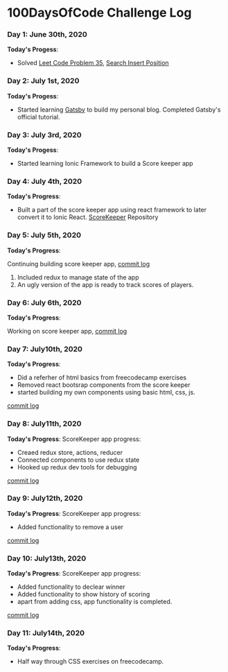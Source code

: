 # 100DaysOfCode Challenge Log
### Day 1: June 30th, 2020
**Today's Progess**:
  * Solved [Leet Code Problem 35](https://leetcode.com/problems/search-insert-position/), [Search Insert Position](https://github.com/nitinpasula/LeetCodeProblems/commit/5362ab2497bdb81be8bb3348fc51465b9d3e0132)
### Day 2: July 1st, 2020
**Today's Progess**:
 * Started learning [Gatsby](https://www.gatsbyjs.org/) to build my personal blog. Completed Gatsby's official tutorial.
### Day 3: July 3rd, 2020
**Today's Progess**:
 * Started learning Ionic Framework to build a Score keeper app
### Day 4: July 4th, 2020
**Today's Progress**:
 * Built a part of the score keeper app using react framework to later convert it to Ionic React. [ScoreKeeper](https://github.com/nitinpasula/ScoreKeeper) Repository
### Day 5: July 5th, 2020
**Today's Progress**: 

Continuing building score keeper app, [commit log](https://github.com/nitinpasula/ScoreKeeper/commits/master)
  1. Included redux to manage state of the app
  2. An ugly version of the app is ready to track scores of players.
### Day 6: July 6th, 2020
**Today's Progress**:

Working on score keeper app, [commit log](https://github.com/nitinpasula/ScoreKeeper/commits/master)
### Day 7: July10th, 2020
**Today's Progress**:
 * Did a referher of html basics from freecodecamp exercises
 * Removed react bootsrap components from the score keeper 
 * started building my own components using basic html, css, js.
 
[commit log](https://github.com/nitinpasula/ScoreKeeper/commits/master)

### Day 8: July11th, 2020
**Today's Progress**:
ScoreKeeper app progress:
 * Creaed redux store, actions, reducer
 * Connected components to use redux state
 * Hooked up redux dev tools for debugging
 
[commit log](https://github.com/nitinpasula/ScoreKeeper/commits/master)

### Day 9: July12th, 2020
**Today's Progress**:
ScoreKeeper app progress:
 * Added functionality to remove a user
 
[commit log](https://github.com/nitinpasula/ScoreKeeper/commits/master)

### Day 10: July13th, 2020
**Today's Progress**:
ScoreKeeper app progress:
 * Added functionality to declear winner
 * Added functionality to show history of scoring
 * apart from adding css, app functionality is completed.
 
[commit log](https://github.com/nitinpasula/ScoreKeeper/commits/master)

### Day 11: July14th, 2020
**Today's Progress**:
 * Half way through CSS exercises on freecodecamp.

